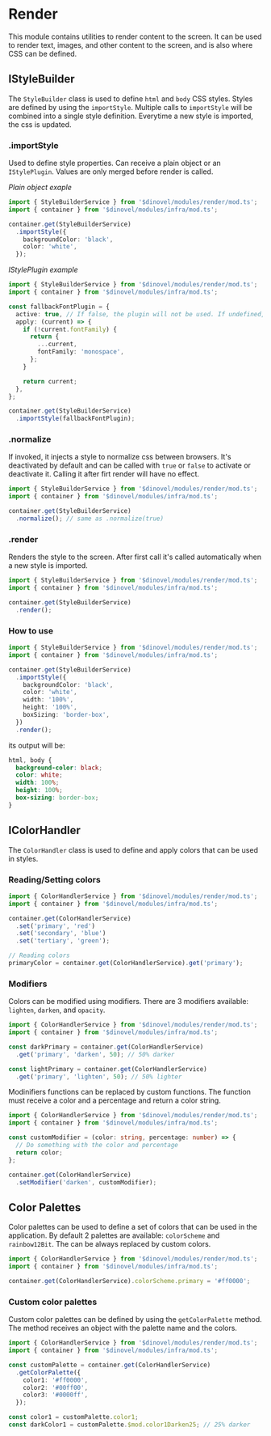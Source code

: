 # Render

This module contains utilities to render content to the screen. It can be used to render text, images, and other content
to the screen, and is also where CSS can be defined.

## IStyleBuilder

The `StyleBuilder` class is used to define `html` and `body` CSS styles. Styles are defined by using the `importStyle`.
Multiple calls to `importStyle` will be combined into a single style definition. Everytime a new style is imported, the
css is updated.

### .importStyle

Used to define style properties. Can receive a plain object or an `IStylePlugin`. Values are only merged before render
is called.

_Plain object exaple_

```ts
import { StyleBuilderService } from '$dinovel/modules/render/mod.ts';
import { container } from '$dinovel/modules/infra/mod.ts';

container.get(StyleBuilderService)
  .importStyle({
    backgroundColor: 'black',
    color: 'white',
  });
```

_IStylePlugin example_

```ts
import { StyleBuilderService } from '$dinovel/modules/render/mod.ts';
import { container } from '$dinovel/modules/infra/mod.ts';

const fallbackFontPlugin = {
  active: true, // If false, the plugin will not be used. If undefined, it will be used.
  apply: (current) => {
    if (!current.fontFamily) {
      return {
        ...current,
        fontFamily: 'monospace',
      };
    }

    return current;
  },
};

container.get(StyleBuilderService)
  .importStyle(fallbackFontPlugin);
```

### .normalize

If invoked, it injects a style to normalize css between browsers. It's deactivated by default and can be called with
`true` or `false` to activate or deactivate it. Calling it after firt render will have no effect.

```ts
import { StyleBuilderService } from '$dinovel/modules/render/mod.ts';
import { container } from '$dinovel/modules/infra/mod.ts';

container.get(StyleBuilderService)
  .normalize(); // same as .normalize(true)
```

### .render

Renders the style to the screen. After first call it's called automatically when a new style is imported.

```ts
import { StyleBuilderService } from '$dinovel/modules/render/mod.ts';
import { container } from '$dinovel/modules/infra/mod.ts';

container.get(StyleBuilderService)
  .render();
```

### How to use

```ts
import { StyleBuilderService } from '$dinovel/modules/render/mod.ts';
import { container } from '$dinovel/modules/infra/mod.ts';

container.get(StyleBuilderService)
  .importStyle({
    backgroundColor: 'black',
    color: 'white',
    width: '100%',
    height: '100%',
    boxSizing: 'border-box',
  })
  .render();
```

its output will be:

```css
html, body {
  background-color: black;
  color: white;
  width: 100%;
  height: 100%;
  box-sizing: border-box;
}
```

## IColorHandler

The `ColorHandler` class is used to define and apply colors that can be used in styles.

### Reading/Setting colors

```ts
import { ColorHandlerService } from '$dinovel/modules/render/mod.ts';
import { container } from '$dinovel/modules/infra/mod.ts';

container.get(ColorHandlerService)
  .set('primary', 'red')
  .set('secondary', 'blue')
  .set('tertiary', 'green');

// Reading colors
primaryColor = container.get(ColorHandlerService).get('primary');
```

### Modifiers

Colors can be modified using modifiers. There are 3 modifiers available: `lighten`, `darken`, and `opacity`.

```ts
import { ColorHandlerService } from '$dinovel/modules/render/mod.ts';
import { container } from '$dinovel/modules/infra/mod.ts';

const darkPrimary = container.get(ColorHandlerService)
  .get('primary', 'darken', 50); // 50% darker

const lightPrimary = container.get(ColorHandlerService)
  .get('primary', 'lighten', 50); // 50% lighter
```

Modinifiers functions can be replaced by custom functions. The function must receive a color and a percentage and return
a color string.

```ts
import { ColorHandlerService } from '$dinovel/modules/render/mod.ts';
import { container } from '$dinovel/modules/infra/mod.ts';

const customModifier = (color: string, percentage: number) => {
  // Do something with the color and percentage
  return color;
};

container.get(ColorHandlerService)
  .setModifier('darken', customModifier);
```

## Color Palettes

Color palettes can be used to define a set of colors that can be used in the application. By default 2 palettes are
available: `colorScheme` and `rainbow12Bit`. The can be always replaced by custom colors.

```ts
import { ColorHandlerService } from '$dinovel/modules/render/mod.ts';
import { container } from '$dinovel/modules/infra/mod.ts';

container.get(ColorHandlerService).colorScheme.primary = '#ff0000';
```

### Custom color palettes

Custom color palettes can be defined by using the `getColorPalette` method. The method receives an object with the
palette name and the colors.

```ts
import { ColorHandlerService } from '$dinovel/modules/render/mod.ts';
import { container } from '$dinovel/modules/infra/mod.ts';

const customPalette = container.get(ColorHandlerService)
  .getColorPalette({
    color1: '#ff0000',
    color2: '#00ff00',
    color3: '#0000ff',
  });

const color1 = customPalette.color1;
const darkColor1 = customPalette.$mod.color1Darken25; // 25% darker
```
